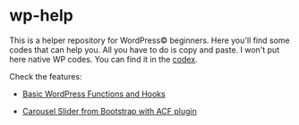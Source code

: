 # wp-help
This is a helper repository for WordPress© beginners. Here you'll find some codes that can help you. All you have to do is copy and paste.
I won't put here native WP codes. You can find it in the [codex](https://codex.wordpress.org/).

Check the features:
* [Basic WordPress Functions and Hooks](https://github.com/quevenrib/wp-help/blob/master/Basic-WordPress-Functions.md)

* [Carousel Slider from Bootstrap with ACF plugin](https://github.com/quevenrib/wp-help/tree/master/sliders#boostrap-carousel-with-advanced-custom-fields-plugin-for-wordpress)
